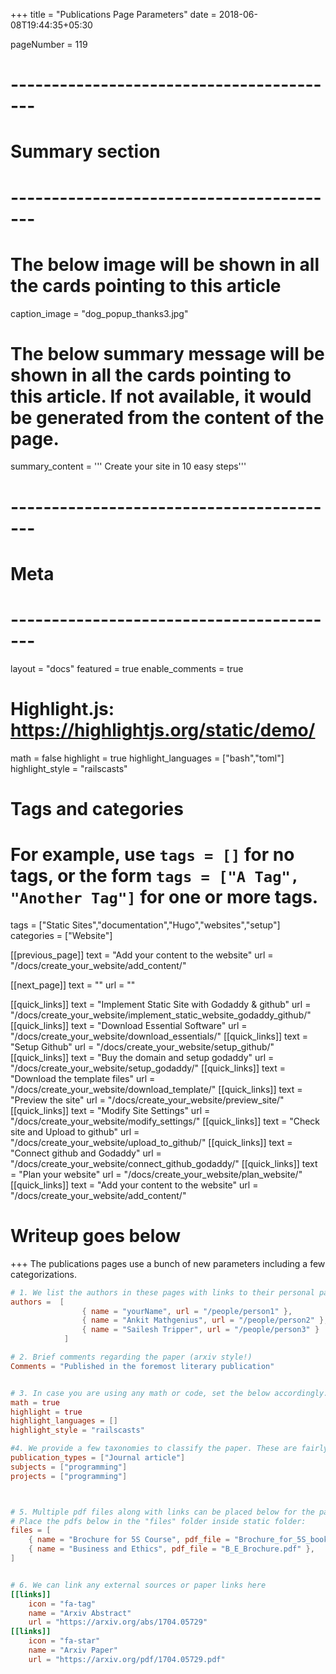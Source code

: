 +++
title = "Publications Page Parameters"
date = 2018-06-08T19:44:35+05:30

pageNumber = 119
# -----------------------------------------
# Summary section
# -----------------------------------------
# The below image will be shown in all the cards pointing to this article
caption_image = "dog_popup_thanks3.jpg"
# The below summary message will be shown in all the cards pointing to this article. If not available, it would be generated from the content of the page.
summary_content = '''
Create your site in 10 easy steps'''
# -----------------------------------------
# Meta
# -----------------------------------------
layout = "docs"
featured = true
enable_comments = true

# Highlight.js: https://highlightjs.org/static/demo/
math = false
highlight = true
highlight_languages = ["bash","toml"]
highlight_style = "railscasts"

# Tags and categories
# For example, use `tags = []` for no tags, or the form `tags = ["A Tag", "Another Tag"]` for one or more tags.
tags = ["Static Sites","documentation","Hugo","websites","setup"]
categories = ["Website"]

[[previous_page]]
text = "Add your content to the website"
url = "/docs/create_your_website/add_content/"

[[next_page]]
text = ""
url = ""

[[quick_links]]
text = "Implement Static Site with Godaddy & github"
url = "/docs/create_your_website/implement_static_website_godaddy_github/"
[[quick_links]]
text = "Download Essential Software"
url = "/docs/create_your_website/download_essentials/"
[[quick_links]]
text = "Setup Github"
url = "/docs/create_your_website/setup_github/"
[[quick_links]]
text = "Buy the domain and setup godaddy"
url = "/docs/create_your_website/setup_godaddy/"
[[quick_links]]
text = "Download the template files"
url = "/docs/create_your_website/download_template/"
[[quick_links]]
text = "Preview the site"
url = "/docs/create_your_website/preview_site/"
[[quick_links]]
text = "Modify Site Settings"
url = "/docs/create_your_website/modify_settings/"
[[quick_links]]
text = "Check site and Upload to github"
url = "/docs/create_your_website/upload_to_github/"
[[quick_links]]
text = "Connect github and Godaddy"
url = "/docs/create_your_website/connect_github_godaddy/"
[[quick_links]]
text = "Plan your website"
url = "/docs/create_your_website/plan_website/"
[[quick_links]]
text = "Add your content to the website"
url = "/docs/create_your_website/add_content/"


# Writeup goes below
+++
The publications pages use a bunch of new parameters including a few categorizations.

```toml
# 1. We list the authors in these pages with links to their personal pages (which could be outside of the site itself)
authors =  [
                { name = "yourName", url = "/people/person1" },
                { name = "Ankit Mathgenius", url = "/people/person2" },
                { name = "Sailesh Tripper", url = "/people/person3" }
            ]

# 2. Brief comments regarding the paper (arxiv style!)
Comments = "Published in the foremost literary publication"


# 3. In case you are using any math or code, set the below accordingly. These should load the mathjax or highlightjs libraries as described in the "Code Snippets Pages" section
math = true
highlight = true
highlight_languages = []
highlight_style = "railscasts"

#4. We provide a few taxonomies to classify the paper. These are fairly self explanatory. If you want to add any new taxonomies, do so below and also add these to the config.toml page
publication_types = ["Journal article"]
subjects = ["programming"]
projects = ["programming"]



# 5. Multiple pdf files along with links can be placed below for the paper. These can be viewed or downloaded from the page
# Place the pdfs below in the "files" folder inside static folder:
files = [
    { name = "Brochure for 5S Course", pdf_file = "Brochure_for_5S_books.pdf" },
    { name = "Business and Ethics", pdf_file = "B_E_Brochure.pdf" },
]


# 6. We can link any external sources or paper links here
[[links]]
    icon = "fa-tag"
    name = "Arxiv Abstract"
    url = "https://arxiv.org/abs/1704.05729"
[[links]]
    icon = "fa-star"
    name = "Arxiv Paper"
    url = "https://arxiv.org/pdf/1704.05729.pdf"


```
